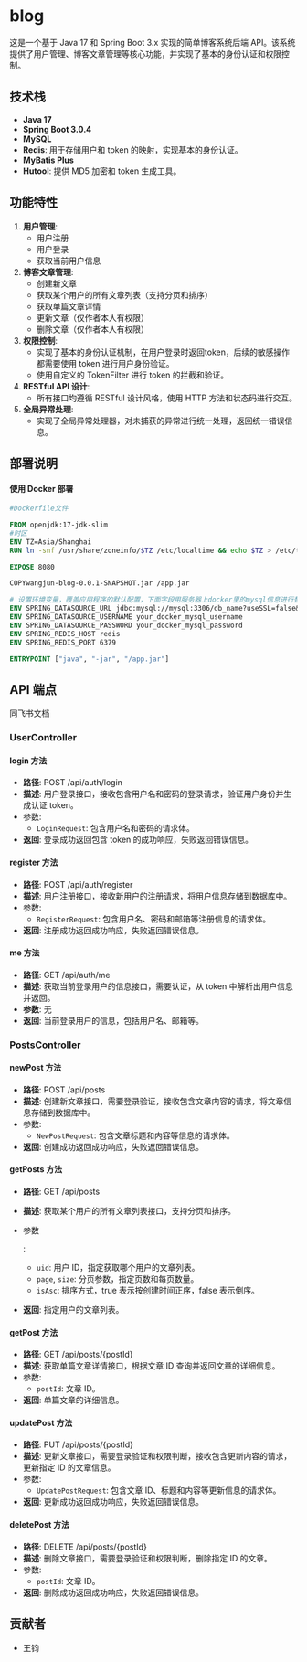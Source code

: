 # blog

这是一个基于 Java 17 和 Spring Boot 3.x 实现的简单博客系统后端 API。该系统提供了用户管理、博客文章管理等核心功能，并实现了基本的身份认证和权限控制。

## 技术栈

- **Java 17**
- **Spring Boot 3.0.4**
- **MySQL**
- **Redis**: 用于存储用户和 token 的映射，实现基本的身份认证。
- **MyBatis Plus**
- **Hutool**: 提供 MD5 加密和 token 生成工具。

## 功能特性

1. **用户管理**:
   - 用户注册
   - 用户登录
   - 获取当前用户信息
2. **博客文章管理**:
   - 创建新文章
   - 获取某个用户的所有文章列表（支持分页和排序）
   - 获取单篇文章详情
   - 更新文章（仅作者本人有权限）
   - 删除文章（仅作者本人有权限）
3. **权限控制**:
   - 实现了基本的身份认证机制，在用户登录时返回token，后续的敏感操作都需要使用 token 进行用户身份验证。
   - 使用自定义的 TokenFilter 进行 token 的拦截和验证。
4. **RESTful API 设计**:
   - 所有接口均遵循 RESTful 设计风格，使用 HTTP 方法和状态码进行交互。
5. **全局异常处理**:
   - 实现了全局异常处理器，对未捕获的异常进行统一处理，返回统一错误信息。

## 部署说明

#### 使用 Docker 部署

```dockerfile
#Dockerfile文件

FROM openjdk:17-jdk-slim
#时区
ENV TZ=Asia/Shanghai
RUN ln -snf /usr/share/zoneinfo/$TZ /etc/localtime && echo $TZ > /etc/timezone

EXPOSE 8080

COPYwangjun-blog-0.0.1-SNAPSHOT.jar /app.jar 

# 设置环境变量，覆盖应用程序的默认配置，下面字段用服务器上docker里的mysql信息进行替换
ENV SPRING_DATASOURCE_URL jdbc:mysql://mysql:3306/db_name?useSSL=false&serverTimezone=UTC
ENV SPRING_DATASOURCE_USERNAME your_docker_mysql_username
ENV SPRING_DATASOURCE_PASSWORD your_docker_mysql_password
ENV SPRING_REDIS_HOST redis
ENV SPRING_REDIS_PORT 6379

ENTRYPOINT ["java", "-jar", "/app.jar"]

```



## API 端点

同飞书文档

### UserController

#### login 方法

- **路径**: POST /api/auth/login
- **描述**: 用户登录接口，接收包含用户名和密码的登录请求，验证用户身份并生成认证 token。
- 参数:
  - `LoginRequest`: 包含用户名和密码的请求体。
- **返回**: 登录成功返回包含 token 的成功响应，失败返回错误信息。

#### register 方法

- **路径**: POST  /api/auth/register
- **描述**: 用户注册接口，接收新用户的注册请求，将用户信息存储到数据库中。
- 参数:
  - `RegisterRequest`: 包含用户名、密码和邮箱等注册信息的请求体。
- **返回**: 注册成功返回成功响应，失败返回错误信息。

#### me 方法

- **路径**: GET /api/auth/me
- **描述**: 获取当前登录用户的信息接口，需要认证，从 token 中解析出用户信息并返回。
- **参数**: 无
- **返回**: 当前登录用户的信息，包括用户名、邮箱等。

### PostsController

#### newPost 方法

- **路径**: POST /api/posts
- **描述**: 创建新文章接口，需要登录验证，接收包含文章内容的请求，将文章信息存储到数据库中。
- 参数:
  - `NewPostRequest`: 包含文章标题和内容等信息的请求体。
- **返回**: 创建成功返回成功响应，失败返回错误信息。

#### getPosts 方法

- **路径**: GET /api/posts

- **描述**: 获取某个用户的所有文章列表接口，支持分页和排序。

- 参数

  :

  - `uid`: 用户 ID，指定获取哪个用户的文章列表。
  - `page`, `size`: 分页参数，指定页数和每页数量。
  - `isAsc`: 排序方式，true 表示按创建时间正序，false 表示倒序。

- **返回**: 指定用户的文章列表。

#### getPost 方法

- **路径**: GET /api/posts/{postId}
- **描述**: 获取单篇文章详情接口，根据文章 ID 查询并返回文章的详细信息。
- 参数:
  - `postId`: 文章 ID。
- **返回**: 单篇文章的详细信息。

#### updatePost 方法

- **路径**: PUT /api/posts/{postId}
- **描述**: 更新文章接口，需要登录验证和权限判断，接收包含更新内容的请求，更新指定 ID 的文章信息。
- 参数:
  - `UpdatePostRequest`: 包含文章 ID、标题和内容等更新信息的请求体。
- **返回**: 更新成功返回成功响应，失败返回错误信息。

#### deletePost 方法

- **路径**: DELETE /api/posts/{postId}
- **描述**: 删除文章接口，需要登录验证和权限判断，删除指定 ID 的文章。
- 参数:
  - `postId`: 文章 ID。
- **返回**: 删除成功返回成功响应，失败返回错误信息。

## 贡献者

- 王钧